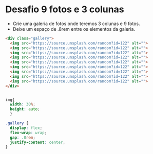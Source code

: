 
# Desafio 9 fotos e 3 colunas


- Crie uma galeria de fotos onde teremos 3 colunas e 9 fotos.
- Deixe um espaço de .8rem entre os elementos da galeria. 

```html
<div class="gallery">
  <img src="https://source.unsplash.com/random?id=122" alt="">
  <img src="https://source.unsplash.com/random?id=122" alt="">
  <img src="https://source.unsplash.com/random?id=122" alt="">
  <img src="https://source.unsplash.com/random?id=122" alt="">
  <img src="https://source.unsplash.com/random?id=122" alt="">
  <img src="https://source.unsplash.com/random?id=122" alt="">
  <img src="https://source.unsplash.com/random?id=122" alt="">
  <img src="https://source.unsplash.com/random?id=122" alt="">
  <img src="https://source.unsplash.com/random?id=122" alt="">
</div>
```

```css

img{
  width: 30%;
  height: auto;
  }

.gallery {
  display: flex;
  flex-wrap: wrap;
  gap: .8rem;
  justify-content: center;
}
```